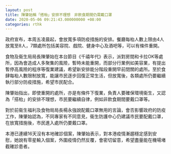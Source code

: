 ```yaml
---
layout: post
title: 陳肇始稱「搭枱」安排不理想　非飲食期間仍需戴口罩
date: 2020-05-06 09:21:43.000000000 +08:00
categories: rthk
---
```


政府宣布，本周五凌晨起，會放寬多項防疫措施的安排。餐廳每枱人數上限由4人放寬至8人，7類處所包括美容院、戲院、健身中心及酒吧等，可以有條件重開。

食物及衞生局局長陳肇始在本台節目《千禧年代》表示，派對房間和卡拉OK等處所，因為會造成人多聚集的風險，暫時未能重開，而部分行業例如美容業，有提出暫停高風險的程序等復業建議，希望新安排能分階段重開早前閉關的處所。至於食肆每枱人數限制放寬，能讓市民逐步回復正常生活，但放寬後，各類處所仍要繼續執行部分防疫措施，希望市民配合。

陳肇始指出，即使重開的處所，亦是有條件下復業，負責人要確保環境衞生，又認為「搭枱」的安排不理想，市民要繼續自律，例如非飲食期間要戴口罩等。

對於前衞生福利及食物局局長楊永強說配戴口罩無用的言論，會否影響政府的防疫工作，陳肇始認為，不同專家有不同意見，衞生防護中心仍建議市民要配戴口罩，在放寬措施後，市民進入處所仍要戴口罩。

本港已連續16天沒有本地確診個案，陳肇始表示，對本港疫情漸趨穩定感到安慰，她說有零星輸入個案，外圍疫情仍然反覆，會密切留意，希望盡量能在機場堵截確診患者。
